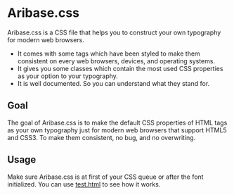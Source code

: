 Aribase.css
=======

Aribase.css is a CSS file that helps you to construct your own typography for modern web browsers.

* It comes with some tags which have been styled to make them consistent on every web browsers, devices, and operating systems.
* It gives you some classes which contain the most used CSS properties as your option to your typography.
* It is well documented. So you can understand what they stand for.

## Goal

The goal of Aribase.css is to make the default CSS properties of HTML tags as your own typography just for modern web browsers that support HTML5 and CSS3. To make them consistent, no bug, and no overwriting.

## Usage

Make sure Aribase.css is at first of your CSS queue or after the font initialized. You can use [test.html](http://aristorinjuang.github.io) to see how it works.
